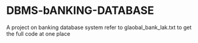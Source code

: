 # DBMS-bANKING-DATABASE
A project on banking database system 
refer to glaobal_bank_lak.txt to get the full code at one place

